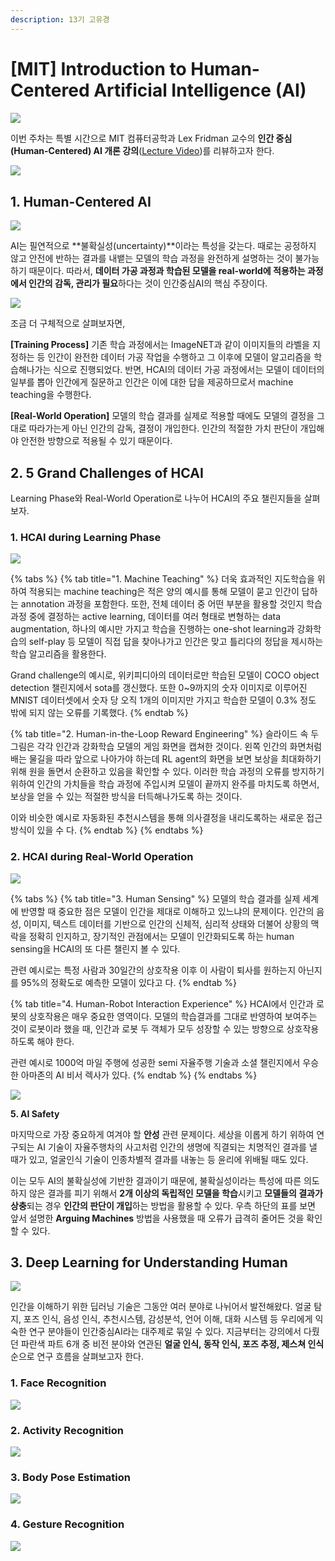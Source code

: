 ```yaml
---
description: 13기 고유경
---
```


# \[MIT\] Introduction to Human-Centered Artificial Intelligence \(AI\)

#### 

![](.gitbook/assets/1%20%281%29.png)

이번 주차는 특별 시간으로 MIT 컴퓨터공학과 Lex Fridman 교수의 **인간 중심\(Human-Centered\) AI 개론 강의**\([Lecture Video](https://www.youtube.com/watch?v=bmjamLZ3v8A)\)를 리뷰하고자 한다.

![](.gitbook/assets/2%20%281%29.png)

## 1. Human-Centered AI

![](.gitbook/assets/6%20%281%29.png)

AI는 필연적으로 **불확실성\(uncertainty\)**이라는 특성을 갖는다. 때로는 공정하지 않고 안전에 반하는 결과를 내뱉는 모델의 학습 과정을 완전하게 설명하는 것이 불가능하기 때문이다. 따라서, **데이터 가공 과정과 학습된 모델을 real-world에 적용하는 과정에서 인간의 감독, 관리가 필요**하다는 것이 인간중심AI의 핵심 주장이다. 

![](.gitbook/assets/7%20%281%29.png)

조금 더 구체적으로 살펴보자면, 

**\[Training Process\]** 기존 학습 과정에서는 ImageNET과 같이 이미지들의 라벨을 지정하는 등 인간이 완전한 데이터 가공 작업을 수행하고 그 이후에 모델이 알고리즘을 학습해나가는 식으로 진행되었다. 반면,  HCAI의 데이터 가공 과정에서는 모델이 데이터의 일부를 뽑아 인간에게 질문하고 인간은 이에 대한 답을 제공하므로서 machine teaching을 수행한다. 

**\[Real-World Operation\]** 모델의 학습 결과를 실제로 적용할 때에도 모델의 결정을 그대로 따라가는게 아닌 인간의 감독, 결정이 개입한다. 인간의 적절한 가치 판단이 개입해야 안전한 방향으로 적용될 수 있기 때문이다.

## 2. 5 Grand Challenges of HCAI

Learning Phase와 Real-World Operation로 나누어 HCAI의 주요 챌린지들을 살펴보자.

### 1. HCAI during Learning Phase

![](.gitbook/assets/9%20%281%29.png)

{% tabs %}
{% tab title="1. Machine Teaching" %}
더욱 효과적인 지도학습을 위하여 적용되는 machine teaching은 적은 양의 예시를 통해 모델이 묻고 인간이 답하는 annotation 과정을 포함한다. 또한, 전체 데이터 중 어떤 부분을 활용할 것인지 학습 과정 중에 결정하는 active learning, 데이터를 여러 형태로 변형하는 data augmentation, 하나의 예시만 가지고 학습을 진행하는 one-shot learning과 강화학습의 self-play 등 모델이 직접 답을 찾아나가고 인간은 맞고 틀리다의 정답을 제시하는 학습 알고리즘을 활용한다.

Grand challenge의 예시로, 위키피디아의 데이터로만 학습된 모델이 COCO object detection 챌린지에서 sota를 갱신했다. 또한 0~9까지의 숫자 이미지로 이루어진 MNIST 데이터셋에서 숫자 당 오직 1개의 이미지만 가지고 학습한 모델이 0.3% 정도 밖에 되지 않는 오류를 기록했다.
{% endtab %}

{% tab title="2. Human-in-the-Loop Reward Engineering" %}
슬라이드 속 두 그림은 각각 인간과 강화학습 모델의 게임 화면을 캡쳐한 것이다. 왼쪽 인간의 화면처럼 배는 물길을 따라 앞으로 나아가야 하는데 RL agent의 화면을 보면 보상을 최대화하기 위해 원을 돌면서 순환하고 있음을 확인할 수 있다. 이러한 학습 과정의 오류를 방지하기 위하여 인간의 가치들을 학습 과정에 주입시켜 모델이 끝까지 완주를 마치도록 하면서, 보상을 얻을 수 있는 적절한 방식을 터득해나가도록 하는 것이다.

이와 비슷한 예시로 자동화된 추천시스템을 통해 의사결정을 내리도록하는 새로운 접근 방식이 있을 수 다.
{% endtab %}
{% endtabs %}

### 2. HCAI during Real-World Operation

![](.gitbook/assets/10%20%281%29.png)

{% tabs %}
{% tab title="3. Human Sensing" %}
모델의 학습 결과를 실제 세계에 반영할 때 중요한 점은 모델이 인간을 제대로 이해하고 있느냐의 문제이다. 인간의 음성, 이미지, 텍스트 데이터를 기반으로 인간의 신체적, 심리적 상태와 더불어 상황의 맥락을 정확히 인지하고, 장기적인 관점에서는 모델이 인간화되도록 하는 human sensing을 HCAI의 또 다른 챌린지 볼 수 있다.

관련 예시로는 특정 사람과 30일간의 상호작용 이후 이 사람이 퇴사를 원하는지 아닌지를 95%의 정확도로 예측한 모델이 있다고 다.
{% endtab %}

{% tab title="4. Human-Robot Interaction Experience" %}
HCAI에서 인간과 로봇의 상호작용은 매우 중요한 영역이다. 모델의 학습결과를 그대로 반영하여 보여주는 것이 로봇이라 했을 때, 인간과 로봇 두 객체가 모두 성장할 수 있는 방향으로 상호작용하도록 해야 한다.

관련 예시로 1000억 마일 주행에 성공한 semi 자율주행 기술과 소셜 챌린지에서 우승한 아마존의 AI 비서 렉사가 있다.
{% endtab %}
{% endtabs %}

![](.gitbook/assets/11%20%281%29.png)

**5. AI Safety**

마지막으로 가장 중요하게 여겨야 할 **안성** 관련 문제이다.  세상을 이롭게 하기 위하여 연구되는 AI 기술이 자율주행차의 사고처럼 인간의 생명에 직결되는 치명적인 결과를 낼 때가 있고, 얼굴인식 기술이 인종차별적 결과를 내놓는 등 윤리에 위배될 때도 있다.

이는 모두 AI의 불확실성에 기반한 결과이기 때문에, 불확실성이라는 특성에 따른 의도하지 않은 결과를 피기 위해서 **2개 이상의 독립적인 모델을 학습**시키고 **모델들의 결과가 상충**되는 경우 **인간의 판단이 개입**하는 방법을 활용할 수 있다. 우측 하단의 표를 보면 앞서 설명한 **Arguing Machines** 방법을 사용했을 때 오류가 급격히 줄어든 것을 확인할 수 있다.



## 3. Deep Learning for Understanding Human

![](.gitbook/assets/13%20%281%29.png)

인간을 이해하기 위한 딥러닝 기술은 그동안 여러 분야로 나뉘어서 발전해왔다. 얼굴 탐지, 포즈 인식, 음성 인식, 추천시스템, 감성분석, 언어 이해, 대화 시스템 등 우리에게 익숙한 연구 분야들이 인간중심AI라는 대주제로 묶일 수 있다. 지금부터는 강의에서 다뤘던 파란색 파트 6개 중 비전 분야와 연관된 **얼굴 인식, 동작 인식, 포즈 추정, 제스쳐 인식** 순으로 연구 흐름을 살펴보고자 한다.

### 1. Face Recognition

![](.gitbook/assets/14%20%281%29.png)

### 2. Activity Recognition

![](.gitbook/assets/15%20%281%29.png)

### 3. Body Pose Estimation

![](.gitbook/assets/16%20%281%29.png)

### 4. Gesture Recognition

![](.gitbook/assets/17.png)

